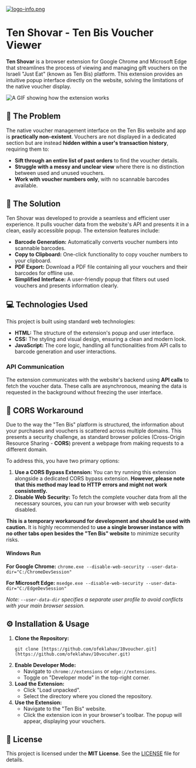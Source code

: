 [![logo-info.png](https://i.postimg.cc/NM7Z2S0W/logo-info.png)](https://postimg.cc/gXjgfM8D)
# Ten Shovar - Ten Bis Voucher Viewer

**Ten Shovar** is a browser extension for Google Chrome and Microsoft Edge that streamlines the process of viewing and managing gift vouchers on the Israeli "Just Eat" (known as Ten Bis) platform. This extension provides an intuitive popup interface directly on the website, solving the limitations of the native voucher display.

![A GIF showing how the extension works](https://media.giphy.com/media/307w0EZMIAJVVHbtEh/giphy.gif)

## 🎯 The Problem

The native voucher management interface on the Ten Bis website and app is **practically non-existent**. Vouchers are not displayed in a dedicated section but are instead **hidden within a user's transaction history**, requiring them to:

* **Sift through an entire list of past orders** to find the voucher details.
* **Struggle with a messy and unclear view** where there is no distinction between used and unused vouchers.
* **Work with voucher numbers only**, with no scannable barcodes available.

## 🚀 The Solution

Ten Shovar was developed to provide a seamless and efficient user experience. It pulls voucher data from the website's API and presents it in a clean, easily accessible popup. The extension features include:

* **Barcode Generation:** Automatically converts voucher numbers into scannable barcodes.
* **Copy to Clipboard:** One-click functionality to copy voucher numbers to your clipboard.
* **PDF Export:** Download a PDF file containing all your vouchers and their barcodes for offline use.
* **Simplified Interface:** A user-friendly popup that filters out used vouchers and presents information clearly.

## 💻 Technologies Used

This project is built using standard web technologies:

* **HTML:** The structure of the extension's popup and user interface.
* **CSS:** The styling and visual design, ensuring a clean and modern look.
* **JavaScript:** The core logic, handling all functionalities from API calls to barcode generation and user interactions.

### API Communication

The extension communicates with the website's backend using **API calls** to fetch the voucher data. These calls are asynchronous, meaning the data is requested in the background without freezing the user interface.

## 🚧 CORS Workaround

Due to the way the "Ten Bis" platform is structured, the information about your purchases and vouchers is scattered across multiple domains. This presents a security challenge, as standard browser policies (Cross-Origin Resource Sharing - **CORS**) prevent a webpage from making requests to a different domain.

To address this, you have two primary options:

1.  **Use a CORS Bypass Extension:** You can try running this extension alongside a dedicated CORS bypass extension. **However, please note that this method may lead to HTTP errors and might not work consistently.**
2.  **Disable Web Security:** To fetch the complete voucher data from all the necessary sources, you can run your browser with web security disabled.

**This is a temporary workaround for development and should be used with caution.** It is highly recommended to **use a single browser instance with no other tabs open besides the "Ten Bis" website** to minimize security risks.

#### Windows Run

**For Google Chrome:**
    ```
    chrome.exe --disable-web-security --user-data-dir="C:/ChromeDevSession"
    ```

**For Microsoft Edge:**
    ```
    msedge.exe --disable-web-security --user-data-dir="C:/EdgeDevSession"
    ```

*Note: `--user-data-dir` specifies a separate user profile to avoid conflicts with your main browser session.*

## ⚙️ Installation & Usage

1.  **Clone the Repository:**
    ```
    git clone [https://github.com/ofeklahav/10voucher.git](https://github.com/ofeklahav/10vocuher.git)
    ```
2.  **Enable Developer Mode:**
    * Navigate to `chrome://extensions` or `edge://extensions`.
    * Toggle on "Developer mode" in the top-right corner.
3.  **Load the Extension:**
    * Click "Load unpacked".
    * Select the directory where you cloned the repository.
4.  **Use the Extension:**
    * Navigate to the "Ten Bis" website.
    * Click the extension icon in your browser's toolbar. The popup will appear, displaying your vouchers.

## 📄 License

This project is licensed under the **MIT License**.
See the [LICENSE](LICENSE) file for details.
